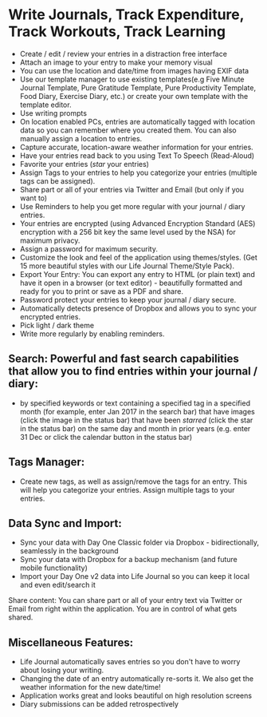# Write Journals, Track Expenditure, Track Workouts, Track Learning

- Create / edit / review your entries in a distraction free interface
- Attach an image to your entry to make your memory visual
- You can use the location and date/time from images having EXIF data
- Use our template manager to use existing templates(e.g Five Minute Journal Template, Pure Gratitude Template, Pure Productivity Template, Food Diary, Exercise Diary, etc.) or create your own template with the template editor.
- Use writing prompts
- On location enabled PCs, entries are automatically tagged with location data so you can remember where you created them. You can also manually assign a location to entries.
- Capture accurate, location-aware weather information for your entries.
- Have your entries read back to you using Text To Speech (Read-Aloud)
- Favorite your entries (_star_ your entries)
- Assign Tags to your entries to help you categorize your entries (multiple tags can be assigned).
- Share part or all of your entries via Twitter and Email (but only if you want to)
- Use Reminders to help you get more regular with your journal / diary entries.
- Your entries are encrypted (using Advanced Encryption Standard (AES) encryption with a 256 bit key the same level used by the NSA) for maximum privacy.
- Assign a password for maximum security.
- Customize the look and feel of the application using themes/styles. (Get 15 more beautiful styles with our Life Journal Theme/Style Pack).
- Export Your Entry: You can export any entry to HTML (or plain text) and have it open in a browser (or text editor) - beautifully formatted and ready for you to print or save as a PDF and share.
- Password protect your entries to keep your journal / diary secure.
- Automatically detects presence of Dropbox and allows you to sync your encrypted entries.
- Pick light / dark theme
- Write more regularly by enabling reminders.

## Search: Powerful and fast search capabilities that allow you to find entries within your journal / diary:

- by specified keywords or text containing a specified tag in a specified month (for example, enter Jan 2017 in the search bar) that have images (click the image in the status bar) that have been _starred_ (click the star in the status bar) on the same day and month in prior years (e.g. enter 31 Dec or click the calendar button in the status bar)

## Tags Manager:

- Create new tags, as well as assign/remove the tags for an entry. This will help you categorize your entries. Assign multiple tags to your entries.

## Data Sync and Import:

- Sync your data with Day One Classic folder via Dropbox - bidirectionally, seamlessly in the background
- Sync your data with Dropbox for a backup mechanism (and future mobile functionality)
- Import your Day One v2 data into Life Journal so you can keep it local and even edit/search it

Share content: You can share part or all of your entry text via Twitter or Email from right within the application. You are in control of what gets shared.

## Miscellaneous Features:

- Life Journal automatically saves entries so you don't have to worry about losing your writing.
- Changing the date of an entry automatically re-sorts it. We also get the weather information for the new date/time!
- Application works great and looks beautiful on high resolution screens
- Diary submissions can be added retrospectively
